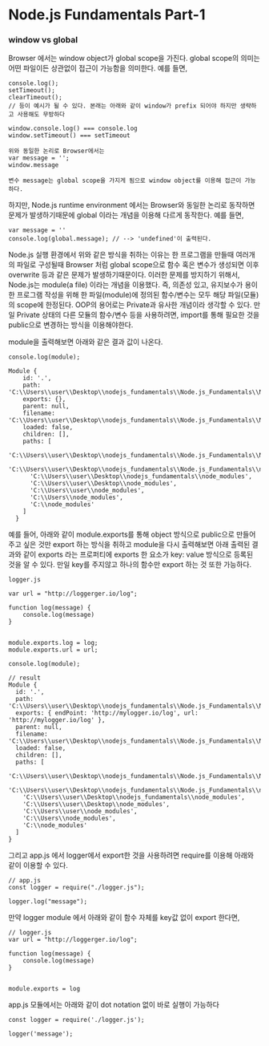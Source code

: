 <h1>Node.js Fundamentals Part-1</h1>

<h3> window vs global </h3>
<p> Browser 에서는 window object가 global scope을 가진다. global scope의 의미는 어떤 파일이든 상관없이 접근이 가능함을 의미한다.  예를 들면,

```
console.log();
setTimeout();
clearTimeout();
// 등이 예시가 될 수 있다. 본래는 아래와 같이 window가 prefix 되어야 하지만 생략하고 사용해도 무방하다

window.console.log() === console.log
window.setTimeout() === setTimeout

위와 동일한 논리로 Browser에서는
var message = '';
window.message

변수 message는 global scope을 가지게 됨으로 window object를 이용해 접근이 가능하다.
```

</p>

<p>
하지만, Node.js runtime environment 에서는 Browser와 동일한 논리로 동작하면 문제가 발생하기때문에 global 이라는 개념을 이용해 다르게 동작한다. 예를 들면,

```
var message = ''
console.log(global.message); // --> 'undefined'이 출력된다.
```

Node.js 실행 환경에서 위와 같은 방식을 취하는 이유는 한 프로그램을 만들때 여러개의 파일로 구성될때 Browser 처럼 global scope으로 함수 혹은 변수가 생성되면 이후 overwrite 등과 같은 문제가 발생하기때문이다. 이러한 문제를 방지하기 위해서, Node.js는 module(a file) 이라는 개념을 이용했다. 즉, 의존성 있고, 유지보수가 용이한 프로그램 작성을 위해 한 파일(module)에 정의된 함수/변수는 모두 해당 파일(모듈) 의 scope에 한정된다. OOP의 용어로는 Private과 유사한 개념이라 생각할 수 있다. 만일 Private 상태의 다른 모듈의 함수/변수 등을 사용하려면, import를 통해 필요한 것을 public으로 변경하는 방식을 이용해야한다.

module을 출력해보면 아래와 같은 결과 값이 나온다.

```
console.log(module);

Module {
    id: '.',
    path: 'C:\\Users\\user\\Desktop\\nodejs_fundamentals\\Node.js_Fundamentals\\NodeModuleSystem',
    exports: {},
    parent: null,
    filename: 'C:\\Users\\user\\Desktop\\nodejs_fundamentals\\Node.js_Fundamentals\\NodeModuleSystem\\module.js',
    loaded: false,
    children: [],
    paths: [
      'C:\\Users\\user\\Desktop\\nodejs_fundamentals\\Node.js_Fundamentals\\NodeModuleSystem\\node_modules',
      'C:\\Users\\user\\Desktop\\nodejs_fundamentals\\Node.js_Fundamentals\\node_modules',
      'C:\\Users\\user\\Desktop\\nodejs_fundamentals\\node_modules',
      'C:\\Users\\user\\Desktop\\node_modules',
      'C:\\Users\\user\\node_modules',
      'C:\\Users\\node_modules',
      'C:\\node_modules'
    ]
  }
```

예를 들어, 아래와 같이 module.exports를 통해 object 방식으로 public으로 만들어 주고 싶은 것만 export 하는 방식을 취하고 module을 다시 출력해보면 아래 출력된 결과와 같이 exports 라는 프로퍼티에 exports 한 요소가 key: value 방식으로 등록된 것을 알 수 있다. 만일 key를 주지않고 하나의 함수만 export 하는 것 또한 가능하다.

```
logger.js

var url = "http://loggerger.io/log";

function log(message) {
    console.log(message)
}


module.exports.log = log;
module.exports.url = url;

console.log(module);

// result
Module {
  id: '.',
  path: 'C:\\Users\\user\\Desktop\\nodejs_fundamentals\\Node.js_Fundamentals\\NodeModuleSystem',
  exports: { endPoint: 'http://mylogger.io/log', url: 'http://mylogger.io/log' },
  parent: null,
  filename: 'C:\\Users\\user\\Desktop\\nodejs_fundamentals\\Node.js_Fundamentals\\NodeModuleSystem\\logger.js',
  loaded: false,
  children: [],
  paths: [
    'C:\\Users\\user\\Desktop\\nodejs_fundamentals\\Node.js_Fundamentals\\NodeModuleSystem\\node_modules',
    'C:\\Users\\user\\Desktop\\nodejs_fundamentals\\Node.js_Fundamentals\\node_modules',
    'C:\\Users\\user\\Desktop\\nodejs_fundamentals\\node_modules',
    'C:\\Users\\user\\Desktop\\node_modules',
    'C:\\Users\\user\\node_modules',
    'C:\\Users\\node_modules',
    'C:\\node_modules'
  ]
}

```

그리고 app.js 에서 logger에서 export한 것을 사용하려면 require를 이용해 아래와 같이 이용할 수 있다.

```
// app.js
const logger = require("./logger.js");

logger.log("message");
```

만약 logger module 에서 아래와 같이 함수 자체를 key값 없이 export 한다면,

```
// logger.js
var url = "http://loggerger.io/log";

function log(message) {
    console.log(message)
}


module.exports = log
```

app.js 모듈에서는 아래와 같이 dot notation 없이 바로 실행이 가능하다

```
const logger = require('./logger.js');

logger('message');
```

</p>
